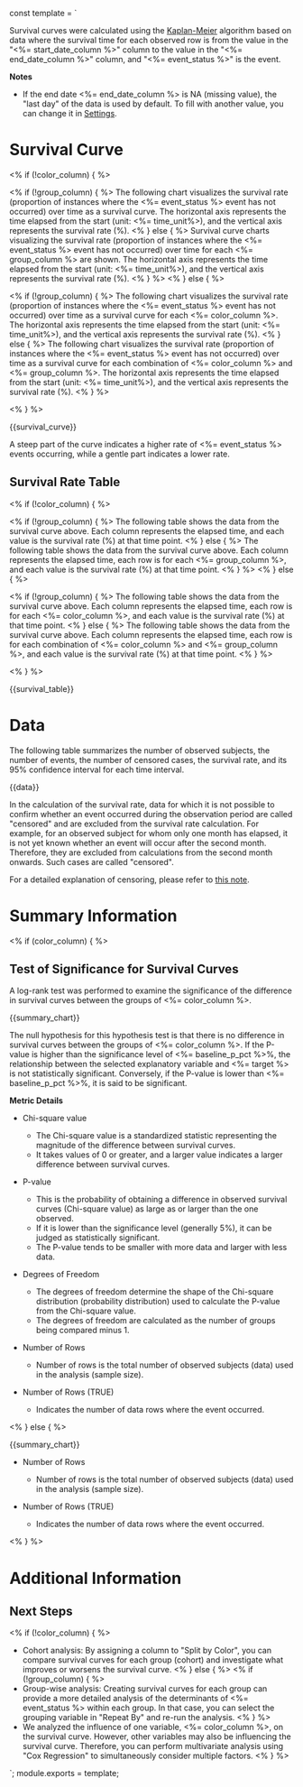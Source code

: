 const template = `

Survival curves were calculated using the [Kaplan-Meier](https://exploratory.io/note/exploratory/ITp4cVo8) algorithm based on data where the survival time for each observed row is from the value in the "<%= start_date_column %>" column to the value in the "<%= end_date_column %>" column, and "<%= event_status %>" is the event.

**Notes**

* If the end date <%= end_date_column %> is NA (missing value), the "last day" of the data is used by default. To fill with another value, you can change it in [Settings](//analytics/settings/impute_end_date).


# Survival Curve

<% if (!color_column) { %>

<% if (!group_column) { %>
The following chart visualizes the survival rate (proportion of instances where the <%= event_status %> event has not occurred) over time as a survival curve. The horizontal axis represents the time elapsed from the start (unit: <%= time_unit%>), and the vertical axis represents the survival rate (%).
<% } else { %>
Survival curve charts visualizing the survival rate (proportion of instances where the <%= event_status %> event has not occurred) over time for each <%= group_column %> are shown. The horizontal axis represents the time elapsed from the start (unit: <%= time_unit%>), and the vertical axis represents the survival rate (%).
<% } %>
<% } else { %>

<% if (!group_column) { %>
The following chart visualizes the survival rate (proportion of instances where the <%= event_status %> event has not occurred) over time as a survival curve for each <%= color_column %>. The horizontal axis represents the time elapsed from the start (unit: <%= time_unit%>), and the vertical axis represents the survival rate (%).
<% } else { %>
The following chart visualizes the survival rate (proportion of instances where the <%= event_status %> event has not occurred) over time as a survival curve for each combination of <%= color_column %> and <%= group_column %>. The horizontal axis represents the time elapsed from the start (unit: <%= time_unit%>), and the vertical axis represents the survival rate (%).
<% } %>

<% } %>

{{survival_curve}}

A steep part of the curve indicates a higher rate of <%= event_status %> events occurring, while a gentle part indicates a lower rate.

## Survival Rate Table

<% if (!color_column) { %>

<% if (!group_column) { %>
The following table shows the data from the survival curve above. Each column represents the elapsed time, and each value is the survival rate (%) at that time point.
<% } else { %>
The following table shows the data from the survival curve above. Each column represents the elapsed time, each row is for each <%= group_column %>, and each value is the survival rate (%) at that time point.
<% } %>
<% } else { %>

<% if (!group_column) { %>
The following table shows the data from the survival curve above. Each column represents the elapsed time, each row is for each <%= color_column %>, and each value is the survival rate (%) at that time point.
<% } else { %>
The following table shows the data from the survival curve above. Each column represents the elapsed time, each row is for each combination of <%= color_column %> and <%= group_column %>, and each value is the survival rate (%) at that time point.
<% } %>

<% } %>

{{survival_table}}

# Data

The following table summarizes the number of observed subjects, the number of events, the number of censored cases, the survival rate, and its 95% confidence interval for each time interval.

{{data}}

In the calculation of the survival rate, data for which it is not possible to confirm whether an event occurred during the observation period are called "censored" and are excluded from the survival rate calculation. For example, for an observed subject for whom only one month has elapsed, it is not yet known whether an event will occur after the second month. Therefore, they are excluded from calculations from the second month onwards. Such cases are called "censored".

For a detailed explanation of censoring, please refer to [this note](https://exploratory.io/note/exploratory/ITp4cVo8).

# Summary Information

<% if (color_column) { %>

## Test of Significance for Survival Curves

A log-rank test was performed to examine the significance of the difference in survival curves between the groups of <%= color_column %>.

{{summary_chart}}

The null hypothesis for this hypothesis test is that there is no difference in survival curves between the groups of <%= color_column %>. If the P-value is higher than the significance level of <%= baseline_p_pct %>%, the relationship between the selected explanatory variable and <%= target %> is not statistically significant. Conversely, if the P-value is lower than <%= baseline_p_pct %>%, it is said to be significant.

**Metric Details**

* Chi-square value
  * The Chi-square value is a standardized statistic representing the magnitude of the difference between survival curves.
  * It takes values of 0 or greater, and a larger value indicates a larger difference between survival curves.

* P-value
  * This is the probability of obtaining a difference in observed survival curves (Chi-square value) as large as or larger than the one observed.
  * If it is lower than the significance level (generally 5%), it can be judged as statistically significant.
  * The P-value tends to be smaller with more data and larger with less data.

* Degrees of Freedom
  * The degrees of freedom determine the shape of the Chi-square distribution (probability distribution) used to calculate the P-value from the Chi-square value.
  * The degrees of freedom are calculated as the number of groups being compared minus 1.

* Number of Rows
  * Number of rows is the total number of observed subjects (data) used in the analysis (sample size).

* Number of Rows (TRUE)
  * Indicates the number of data rows where the event occurred.

<% } else { %>

{{summary_chart}}

* Number of Rows
  * Number of rows is the total number of observed subjects (data) used in the analysis (sample size).

* Number of Rows (TRUE)
  * Indicates the number of data rows where the event occurred.

<% } %>


# Additional Information

## Next Steps

<% if (!color_column) { %>
* Cohort analysis: By assigning a column to "Split by Color", you can compare survival curves for each group (cohort) and investigate what improves or worsens the survival curve.
<% } else { %>
<% if (!group_column) { %>
* Group-wise analysis: Creating survival curves for each group can provide a more detailed analysis of the determinants of <%= event_status %> within each group. In that case, you can select the grouping variable in "Repeat By" and re-run the analysis.
<% } %>
* We analyzed the influence of one variable, <%= color_column %>, on the survival curve. However, other variables may also be influencing the survival curve. Therefore, you can perform multivariate analysis using "Cox Regression" to simultaneously consider multiple factors.
<% } %>


`;
module.exports = template; 